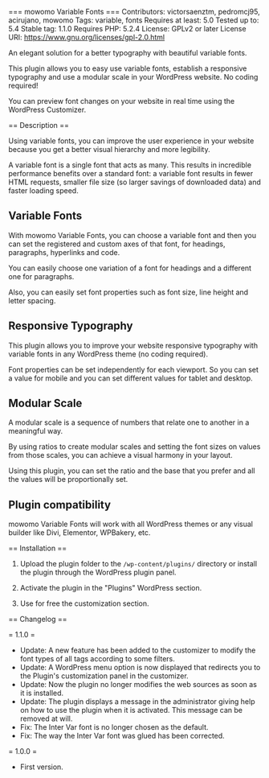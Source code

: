 === mowomo Variable Fonts ===
Contributors: victorsaenztm, pedromcj95, acirujano, mowomo
Tags: variable, fonts
Requires at least: 5.0
Tested up to: 5.4
Stable tag: 1.1.0
Requires PHP: 5.2.4
License: GPLv2 or later
License URI: https://www.gnu.org/licenses/gpl-2.0.html

An elegant solution for a better typography with beautiful variable fonts.

This plugin allows you to easy use variable fonts, establish a responsive typography and use a modular scale in your WordPress website. No coding required!

You can preview font changes on your website in real time using the WordPress Customizer.

== Description ==

Using variable fonts, you can improve the user experience in your website because you get a better visual hierarchy and more legibility.

A variable font is a single font that acts as many. This results in incredible performance benefits over a standard font: a variable font results in fewer HTML requests, smaller file size (so larger savings of downloaded data) and faster loading speed.

## Variable Fonts

With mowomo Variable Fonts, you can choose a variable font and then you can set the registered and custom axes of that font, for headings, paragraphs, hyperlinks and code.

You can easily choose one variation of a font for headings and a different one for paragraphs.

Also, you can easily set font properties such as font size, line height and letter spacing.

## Responsive Typography

This plugin allows you to improve your website responsive typography with variable fonts in any WordPress theme (no coding required).

Font properties can be set independently for each viewport. So you can set a value for mobile and you can set different values for tablet and desktop.

## Modular Scale

A modular scale is a sequence of numbers that relate one to another in a meaningful way.

By using ratios to create modular scales and setting the font sizes on values from those scales, you can achieve a visual harmony in your layout.

Using this plugin, you can set the ratio and the base that you prefer and all the values will be proportionally set.

## Plugin compatibility

mowomo Variable Fonts will work with all WordPress themes or any visual builder like Divi, Elementor, WPBakery, etc.

== Installation ==

1. Upload the plugin folder to the `/wp-content/plugins/` directory or install the plugin through the WordPress plugin panel.

2. Activate the plugin in the "Plugins" WordPress section.

3. Use for free the customization section.

== Changelog ==

= 1.1.0 =

-   Update: A new feature has been added to the customizer to modify the font types of all tags according to some filters.
-   Update: A WordPress menu option is now displayed that redirects you to the Plugin's customization panel in the customizer.
-   Update: Now the plugin no longer modifies the web sources as soon as it is installed.
-   Update: The plugin displays a message in the administrator giving help on how to use the plugin when it is activated. This message can be removed at will.
-   Fix: The Inter Var font is no longer chosen as the default.
-   Fix: The way the Inter Var font was glued has been corrected.

= 1.0.0 =

-   First version.
